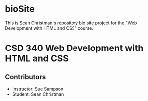 # bioSite
This is Sean Christman's repository bio site project for the "Web Development with HTML and CSS" course.
<h1>CSD 340 Web Development with HTML and CSS</h1>
<h2>Contributors</h2>
<ul>
  <li>Instructor: Sue Sampson</li>
  <li>Student: Sean Christman</li>
</ul>
